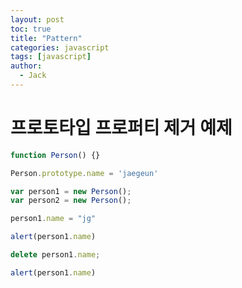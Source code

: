 ```yaml
---
layout: post
toc: true
title: "Pattern"
categories: javascript
tags: [javascript]
author:
  - Jack
---
```


# 프로토타입 프로퍼티 제거 예제
```javascript
function Person() {}

Person.prototype.name = 'jaegeun'

var person1 = new Person();
var person2 = new Person();

person1.name = "jg"

alert(person1.name)

delete person1.name;

alert(person1.name)

```
